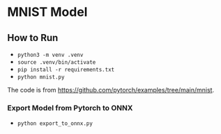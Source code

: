 # MNIST Model

## How to Run

- `python3 -m venv .venv`
- `source .venv/bin/activate`
- `pip install -r requirements.txt`
- `python mnist.py`

The code is from https://github.com/pytorch/examples/tree/main/mnist.

### Export Model from Pytorch to ONNX

- `python export_to_onnx.py`
